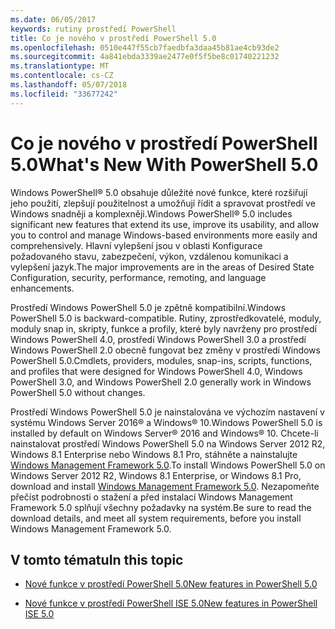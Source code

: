 ```yaml
---
ms.date: 06/05/2017
keywords: rutiny prostředí PowerShell
title: Co je nového v prostředí PowerShell 5.0
ms.openlocfilehash: 0510e447f55cb7faedbfa3daa45b81ae4cb93de2
ms.sourcegitcommit: 4a841ebda3339ae2477e0f5f5be8c01740221232
ms.translationtype: MT
ms.contentlocale: cs-CZ
ms.lasthandoff: 05/07/2018
ms.locfileid: "33677242"
---
```

# <a name="whats-new-with-powershell-50"></a><span data-ttu-id="1f287-103">Co je nového v prostředí PowerShell 5.0</span><span class="sxs-lookup"><span data-stu-id="1f287-103">What's New With PowerShell 5.0</span></span>
<span data-ttu-id="1f287-104">Windows PowerShell® 5.0 obsahuje důležité nové funkce, které rozšiřují jeho použití, zlepšují použitelnost a umožňují řídit a spravovat prostředí ve Windows snadněji a komplexněji.</span><span class="sxs-lookup"><span data-stu-id="1f287-104">Windows PowerShell® 5.0 includes significant new features that extend its use, improve its usability, and allow you to control and manage Windows-based environments more easily and comprehensively.</span></span>  <span data-ttu-id="1f287-105">Hlavní vylepšení jsou v oblasti Konfigurace požadovaného stavu, zabezpečení, výkon, vzdálenou komunikaci a vylepšení jazyk.</span><span class="sxs-lookup"><span data-stu-id="1f287-105">The major improvements are in the areas of Desired State Configuration, security, performance, remoting, and language enhancements.</span></span>

<span data-ttu-id="1f287-106">Prostředí Windows PowerShell 5.0 je zpětně kompatibilní.</span><span class="sxs-lookup"><span data-stu-id="1f287-106">Windows PowerShell 5.0 is backward-compatible.</span></span> <span data-ttu-id="1f287-107">Rutiny, zprostředkovatelé, moduly, moduly snap in, skripty, funkce a profily, které byly navrženy pro prostředí Windows PowerShell 4.0, prostředí Windows PowerShell 3.0 a prostředí Windows PowerShell 2.0 obecně fungovat bez změny v prostředí Windows PowerShell 5.0.</span><span class="sxs-lookup"><span data-stu-id="1f287-107">Cmdlets, providers, modules, snap-ins, scripts, functions, and profiles that were designed for Windows PowerShell 4.0, Windows PowerShell 3.0, and Windows PowerShell 2.0 generally work in Windows PowerShell 5.0 without changes.</span></span>

<span data-ttu-id="1f287-108">Prostředí Windows PowerShell 5.0 je nainstalována ve výchozím nastavení v systému Windows Server 2016® a Windows® 10.</span><span class="sxs-lookup"><span data-stu-id="1f287-108">Windows PowerShell 5.0 is installed by default on Windows Server® 2016 and Windows® 10.</span></span> <span data-ttu-id="1f287-109">Chcete-li nainstalovat prostředí Windows PowerShell 5.0 na Windows Server 2012 R2, Windows 8.1 Enterprise nebo Windows 8.1 Pro, stáhněte a nainstalujte [Windows Management Framework 5.0](https://go.microsoft.com/fwlink/?linkid=830436).</span><span class="sxs-lookup"><span data-stu-id="1f287-109">To install Windows PowerShell 5.0 on Windows Server 2012 R2, Windows 8.1 Enterprise, or Windows 8.1 Pro, download and install [Windows Management Framework 5.0](https://go.microsoft.com/fwlink/?linkid=830436).</span></span> <span data-ttu-id="1f287-110">Nezapomeňte přečíst podrobnosti o stažení a před instalací Windows Management Framework 5.0 splňují všechny požadavky na systém.</span><span class="sxs-lookup"><span data-stu-id="1f287-110">Be sure to read the download details, and meet all system requirements, before you install Windows Management Framework 5.0.</span></span>

## <a name="in-this-topic"></a><span data-ttu-id="1f287-111">V tomto tématu</span><span class="sxs-lookup"><span data-stu-id="1f287-111">In this topic</span></span>

- [<span data-ttu-id="1f287-112">Nové funkce v prostředí PowerShell 5.0</span><span class="sxs-lookup"><span data-stu-id="1f287-112">New features in  PowerShell 5.0</span></span>](What-s-New-in-Windows-PowerShell-50.md)

- [<span data-ttu-id="1f287-113">Nové funkce v prostředí PowerShell ISE 5.0</span><span class="sxs-lookup"><span data-stu-id="1f287-113">New features in PowerShell ISE 5.0</span></span>](What-s-New-in-the-PowerShell-50-ISE.md)

<!--
- New features in Windows PowerShell 4.0

- New features in Windows PowerShell 3.0
-->

